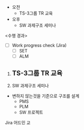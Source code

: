 - 오전
	- TS-3그룹 TR 교육
- 오후
	- SW 과제구조 세미나

<수행 경과>
- [ ] Work progress check (Jira)
	- [ ] SET
	- [ ] ALM

1. TS-3그룹 TR 교육
	- 

2. SW 과제구조 세미나
- 변하지 않는것을 기준으로 구조를 설계
	- PMS
	- PLM
	- SW 프로젝트

Jira 어드민 교